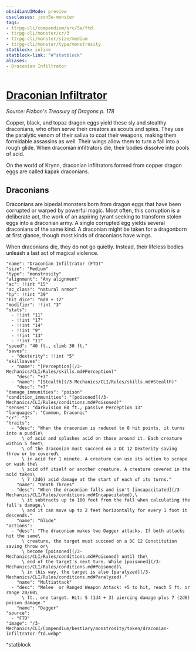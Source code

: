 ```yaml
---
obsidianUIMode: preview
cssclasses: json5e-monster
tags:
- ttrpg-cli/compendium/src/5e/ftd
- ttrpg-cli/monster/cr/3
- ttrpg-cli/monster/size/medium
- ttrpg-cli/monster/type/monstrosity
statblock: inline
statblock-link: "#^statblock"
aliases:
- Draconian Infiltrator
---
```

# [Draconian Infiltrator](3-Mechanics\CLI\Compendium\bestiary\monstrosity/draconian-infiltrator-ftd.md)
*Source: Fizban's Treasury of Dragons p. 178*  

Copper, black, and topaz dragon eggs yield these sly and stealthy draconians, who often serve their creators as scouts and spies. They use the paralytic venom of their saliva to coat their weapons, making them formidable assassins as well. Their wings allow them to turn a fall into a rough glide. When draconian infiltrators die, their bodies dissolve into pools of acid.

On the world of Krynn, draconian infiltrators formed from copper dragon eggs are called kapak draconians.

## Draconians

Draconians are bipedal monsters born from dragon eggs that have been corrupted or warped by powerful magic. Most often, this corruption is a deliberate act, the work of an aspiring tyrant seeking to transform stolen eggs into a draconian army. A single corrupted egg yields several draconians of the same kind. A draconian might be taken for a dragonborn at first glance, though most kinds of draconians have wings.

When draconians die, they do not go quietly. Instead, their lifeless bodies unleash a last act of magical violence.

```statblock
"name": "Draconian Infiltrator (FTD)"
"size": "Medium"
"type": "monstrosity"
"alignment": "Any alignment"
"ac": !!int "15"
"ac_class": "natural armor"
"hp": !!int "39"
"hit_dice": "6d8 + 12"
"modifier": !!int "3"
"stats":
  - !!int "11"
  - !!int "17"
  - !!int "14"
  - !!int "9"
  - !!int "13"
  - !!int "11"
"speed": "40 ft., climb 30 ft."
"saves":
  - "dexterity": !!int "5"
"skillsaves":
  - "name": "[Perception](/3-Mechanics/CLI/Rules/skills.md#Perception)"
    "desc": "+3"
  - "name": "[Stealth](/3-Mechanics/CLI/Rules/skills.md#Stealth)"
    "desc": "+7"
"damage_immunities": "poison"
"condition_immunities": "[poisoned](/3-Mechanics/CLI/Rules/conditions.md#Poisoned)"
"senses": "darkvision 60 ft., passive Perception 13"
"languages": "Common, Draconic"
"cr": "3"
"traits":
  - "desc": "When the draconian is reduced to 0 hit points, it turns into a puddle\
      \ of acid and splashes acid on those around it. Each creature within 5 feet\
      \ of the draconian must succeed on a DC 12 Dexterity saving throw or be covered\
      \ in acid for 1 minute. A creature can use its action to scrape or wash the\
      \ acid off itself or another creature. A creature covered in the acid takes\
      \ 7 (2d6) acid damage at the start of each of its turns."
    "name": "Death Throes"
  - "desc": "When the draconian falls and isn't [incapacitated](/3-Mechanics/CLI/Rules/conditions.md#Incapacitated),\
      \ it subtracts up to 100 feet from the fall when calculating the fall's damage,\
      \ and it can move up to 2 feet horizontally for every 1 foot it descends."
    "name": "Glide"
"actions":
  - "desc": "The draconian makes two Dagger attacks. If both attacks hit the same\
      \ creature, the target must succeed on a DC 12 Constitution saving throw or\
      \ become [poisoned](/3-Mechanics/CLI/Rules/conditions.md#Poisoned) until the\
      \ end of the target's next turn. While [poisoned](/3-Mechanics/CLI/Rules/conditions.md#Poisoned)\
      \ in this way, the target is also [paralyzed](/3-Mechanics/CLI/Rules/conditions.md#Paralyzed)."
    "name": "Multiattack"
  - "desc": "Melee  or Ranged Weapon Attack: +5 to hit, reach 5 ft. or range 20/60\
      \ ft., one target. Hit: 5 (1d4 + 3) piercing damage plus 7 (2d6) poison damage."
    "name": "Dagger"
"source":
  - "FTD"
"image": "/3-Mechanics/CLI/Compendium/bestiary/monstrosity/token/draconian-infiltrator-ftd.webp"
```
^statblock
